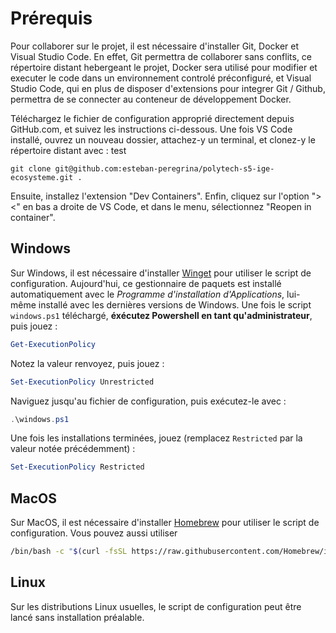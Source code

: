 # Prérequis
Pour collaborer sur le projet, il est nécessaire d'installer Git, Docker et Visual Studio Code.
En effet, Git permettra de collaborer sans conflits, ce répertoire distant hebergeant le projet,
Docker sera utilisé pour modifier et executer le code dans un environnement controlé préconfiguré,
et Visual Studio Code, qui en plus de disposer d'extensions pour integrer Git / Github, 
permettra de se connecter au conteneur de développement Docker.

Téléchargez le fichier de configuration approprié directement depuis GitHub.com, et suivez les instructions ci-dessous.
Une fois VS Code installé, ouvrez un nouveau dossier, attachez-y un terminal, et clonez-y le répertoire distant avec : test
```
git clone git@github.com:esteban-peregrina/polytech-s5-ige-ecosysteme.git .
```
Ensuite, installez l'extension "Dev Containers".
Enfin, cliquez sur l'option "><" en bas a droite de VS Code, et dans le menu, sélectionnez "Reopen in container".

## Windows
Sur Windows, il est nécessaire d'installer [Winget](https://learn.microsoft.com/fr-fr/windows/package-manager/winget/) pour utiliser le script de configuration.
Aujourd'hui, ce gestionnaire de paquets est installé automatiquement avec le *Programme d'installation d'Applications*, lui-même installé avec les dernières versions de Windows.
Une fois le script `windows.ps1` téléchargé, **éxécutez Powershell en tant qu'administrateur**, puis jouez :
```powershell
Get-ExecutionPolicy
```
Notez la valeur renvoyez, puis jouez :
```powershell
Set-ExecutionPolicy Unrestricted
```
Naviguez jusqu'au fichier de configuration, puis exécutez-le avec :
```powershell
.\windows.ps1
```
Une fois les installations terminées, jouez (remplacez `Restricted` par la valeur notée précédemment) :
```powershell
Set-ExecutionPolicy Restricted
```
## MacOS
Sur MacOS, il est nécessaire d'installer [Homebrew](https://brew.sh) pour utiliser le script de configuration.
Vous pouvez aussi utiliser 
```bash
/bin/bash -c "$(curl -fsSL https://raw.githubusercontent.com/Homebrew/install/HEAD/install.sh)
```

## Linux
Sur les distributions Linux usuelles, le script de configuration peut être lancé sans installation préalable.